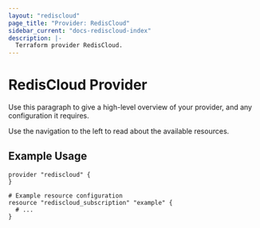 ```yaml
---
layout: "rediscloud"
page_title: "Provider: RedisCloud"
sidebar_current: "docs-rediscloud-index"
description: |-
  Terraform provider RedisCloud.
---
```


# RedisCloud Provider

Use this paragraph to give a high-level overview of your provider, and any configuration it requires.

Use the navigation to the left to read about the available resources.

## Example Usage

```hcl
provider "rediscloud" {
}

# Example resource configuration
resource "rediscloud_subscription" "example" {
  # ...
}
```
